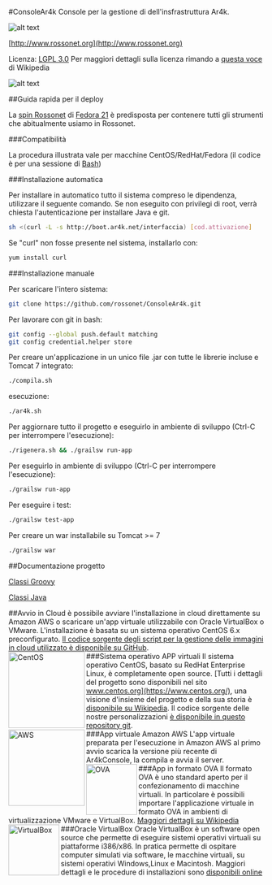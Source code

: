 #ConsoleAr4k
Console per la gestione di dell'insfrastruttura Ar4k.

![alt text](http://www.rossonet.org/wp-content/uploads/2015/01/logoRossonet4.png "Rossonet")

[http://www.rossonet.org](http://www.rossonet.org)

Licenza: [LGPL 3.0](https://www.gnu.org/licenses/lgpl.html)
Per maggiori dettagli sulla licenza rimando a [questa voce](http://it.wikipedia.org/wiki/GNU_Lesser_General_Public_License) di Wikipedia

![alt text](https://www.gnu.org/graphics/gplv3-88x31.png "LGPL Logo")

##Guida rapida per il deploy

La [spin Rossonet](http://www.rossonet.org/archives/94) di [Fedora 21](http://it.wikipedia.org/wiki/Fedora_%28informatica%29) è predisposta per contenere tutti gli strumenti che abitualmente usiamo in Rossonet.

###Compatibilità

La procedura illustrata vale per macchine CentOS/RedHat/Fedora (il codice è per una sessione di [Bash](https://it.wikipedia.org/wiki/Bash)) 

###Installazione automatica

Per installare in automatico tutto il sistema compreso le dipendenza,
utilizzare il seguente comando.
Se non eseguito con privilegi di root, verrà chiesta l'autenticazione 
per installare Java e git.

```bash
sh <(curl -L -s http://boot.ar4k.net/interfaccia) [cod.attivazione]
```

Se "curl" non fosse presente nel sistema, installarlo con:
```bash
yum install curl
```

###Installazione manuale

Per scaricare l'intero sistema:
```bash
git clone https://github.com/rossonet/ConsoleAr4k.git
```

Per lavorare con git in bash:
```bash
git config --global push.default matching
git config credential.helper store
```

Per creare un'applicazione in un unico file .jar con tutte le librerie incluse e Tomcat 7 integrato:
```bash
./compila.sh
```
esecuzione:
```bash
./ar4k.sh
```

Per aggiornare tutto il progetto e eseguirlo in ambiente di sviluppo (Ctrl-C per interrompere l'esecuzione):
```bash
./rigenera.sh && ./grailsw run-app
```

Per eseguirlo in ambiente di sviluppo (Ctrl-C per interrompere l'esecuzione):
```bash
./grailsw run-app
```

Per eseguire i test:
```bash
./grailsw test-app
```

Per creare un war installabile su Tomcat >= 7
```bash
./grailsw war
```
##Documentazione progetto

[Classi Groovy](http://rossonet.github.io/ConsoleAr4k/web-app/docs/gapi/index.html)

[Classi Java](http://rossonet.github.io/ConsoleAr4k/web-app/docs/api/index.html)

##Avvio in Cloud
è possibile avviare l'installazione in cloud direttamente su Amazon AWS o scaricare un'app virtuale utilizzabile con Oracle VirtualBox o VMware.
L'installazione è basata su un sistema operativo CentOS 6.x preconfigurato. [Il codice sorgente degli script per la gestione delle immagini in cloud utilizzato è disponibile su GitHub](https://github.com/rossonet/Strumenti-RCloud).
<br/>
###Sistema operativo APP virtuali
<img src="http://www.rossonet.org/wp-content/uploads/2015/01/centOS_logo.png" align="left" width="150px" alt="CentOS" >
Il sistema operativo CentOS, basato su RedHat Enterprise Linux, è completamente open source. [Tutti i dettagli del progetto sono disponibili nel sito www.centos.org](https://www.centos.org/), una visione d'insieme del progetto e della sua storia è [disponibile su Wikipedia](https://it.wikipedia.org/wiki/CentOS). Il codice sorgente delle nostre personalizzazioni [è disponibile in questo repository git](https://github.com/rossonet/Strumenti-RCloud).
<br/>
###App virtuale Amazon AWS
<img src="http://www.rossonet.org/wp-content/uploads/2015/01/AmazonWebservices_Logo.svg_.png" align="left" width="150px" alt="AWS" >
L'app virtuale preparata per l'esecuzione in Amazon AWS al primo avvio scarica la versione più recente di Ar4kConsole, la compila e avvia il server.
<br/>
###App in formato OVA
<img src="http://www.rossonet.org/wp-content/uploads/2015/01/virtualbox-ova-512px.png" align="left" width="100px" alt="OVA" >
Il formato OVA è uno standard aperto per il confezionamento di macchine virtuali. In particolare è possibili importare l'applicazione virtuale in formato OVA in ambienti di virtualizzazione VMware e VirtualBox. [Maggiori dettagli su Wikipedia](https://it.wikipedia.org/wiki/Open_Virtualization_Format)
<br/>
###Oracle VirtualBox
<img src="http://www.rossonet.org/wp-content/uploads/2015/11/virtualbox2.png" align="left" width="100px" alt="VirtualBox" >
Oracle VirtualBox è un software open source che permette di eseguire sistemi operativi virtuali su piattaforme i386/x86. In pratica permette di ospitare computer simulati via software, le macchine virtuali, su sistemi operativi Windows,Linux e Macintosh.
Maggiori dettagli e le procedure di installazioni sono [disponibili online](https://www.virtualbox.org/) 

